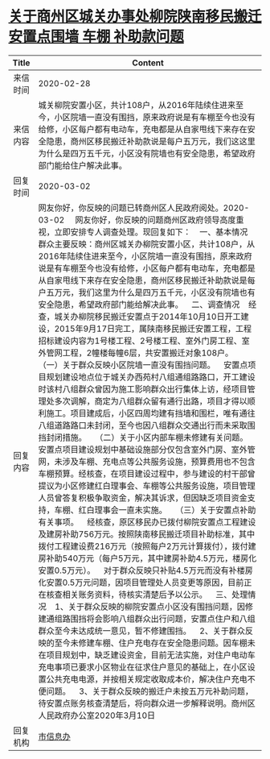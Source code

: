 # <a href="http://www.shangluo.gov.cn/zmhd/ldxxxx.jsp?urltype=leadermail.LeaderMailContentUrl&wbtreeid=1112&leadermailid=5707">关于商州区城关办事处柳院陕南移民搬迁安置点围墙  车棚  补助款问题</a>
| Title |                                                                                                                                                                                                                                                                                                                                                                                                                                                                                                                                                                                                                              Content                                                                                                                                                                                                                                                                                                                                                                                                                                                                                                                                                                                                                              |
|:-----:|-------------------------------------------------------------------------------------------------------------------------------------------------------------------------------------------------------------------------------------------------------------------------------------------------------------------------------------------------------------------------------------------------------------------------------------------------------------------------------------------------------------------------------------------------------------------------------------------------------------------------------------------------------------------------------------------------------------------------------------------------------------------------------------------------------------------------------------------------------------------------------------------------------------------------------------------------------------------------------------------------------------------------------------------------------------------------------------------------------------------------------------------------------------------------------------------------------------------------------------------------------------------|
| 来信时间  | 2020-02-28                                                                                                                                                                                                                                                                                                                                                                                                                                                                                                                                                                                                                                                                                                                                                                                                                                                                                                                                                                                                                                                                                                                                                                                                                                                        |
| 来信内容  | 城关柳院安置小区，共计108户，从2016年陆续住进来至今，小区院墙一直没有围挡，原来政府说是有车棚至今也没有给修，小区每户都有电动车，充电都是从自家甩线下来存在安全隐患，商州区移民搬迁补助款说是每户五万元，我们这这里为什么是四万五千元，小区没有院墙也有安全隐患，希望政府部门能给住户解决此事。                                                                                                                                                                                                                                                                                                                                                                                                                                                                                                                                                                                                                                                                                                                                                                                                                                                                                                                                                                                                                                                                                                               |
| 回复时间  | 2020-03-02                                                                                                                                                                                                                                                                                                                                                                                                                                                                                                                                                                                                                                                                                                                                                                                                                                                                                                                                                                                                                                                                                                                                                                                                                                                        |
| 回复内容  | 网友你好，你反映的问题已转商州区人民政府阅处。2020-03-02     网友你好，你反映的问题商州区政府领导高度重视，立即安排专人调查处理。现回复如下：    一、基本情况    群众主要反映：商州区城关办柳院安置小区，共计108户，从2016年陆续住进来至今，小区院墙一直没有围挡，原来政府说是有车棚至今也没有给修，小区每户都有电动车，充电都是从自家甩线下来存在安全隐患，商州区移民搬迁补助款说是每户五万元，我们这里为什么是四万五千元，小区没有院墙也有安全隐患，希望政府部门能给解决此事。    二、调查情况    经查，城关办柳院移民搬迁安置点于2014年10月10日开工建设，2015年9月17日完工，属陕南移民搬迁安置工程，工程招标建设内容为1号楼工程、2号楼工程、室外门房工程、室外管网工程，2幢楼每幢6层，共安置搬迁对象108户。    （一）关于群众反映小区院墙一直没有围挡问题。    安置点项目规划建设地点位于城关办西苑村八组通组路路口，开工建设时该村八组群众曾因为施工影响群众出行集体上访，经项目管理处多次调解，商定为八组群众留有通行出路，项目才得以顺利施工。项目建成后，小区四周均建有挡墙和围栏，唯有通往八组道路路口未封闭，至今也因八组群众交通出行而未采取围挡封闭措施。    （二）关于小区内部车棚未修建有关问题。    安置点项目建设规划中基础设施部分仅包含室外门房、室外管网，未涉及车棚、充电点等公共服务设施，预算费用也不包含车棚预算。经核查，在项目建设过程中，参与建设的村干部曾提议为小区修建红白理事会、车棚等公共服务设施，项目管理人员曾答复积极争取资金，解决其诉求，但因缺乏项目资金支持，车棚、红白理事会一直未实施。    （三）关于安置点补助有关事项。    经核查，原区移民办已拨付柳院安置点工程建设及建房补助756万元。按照陕南移民搬迁项目补助标准，其中拨付工程建设费216万元（按照每户2万元计算拨付），拨付建房补助540万元（每户5万元，其中建房补助4.5万元，楼房化安置0.5万元）。    对于群众反映只补贴4.5万元而没有补楼房化安置0.5万元问题，因项目管理处人员变更等原因，目前正在核查相关账务资料，待核实清楚后予以公示。    三、处理情况    1、关于群众反映的柳院安置点小区没有围挡问题，因修建通组路围挡将会影响八组群众出行问题，安置点住户和八组群众至今未达成统一意见，暂不修建围挡。    2、关于群众反映的至今未修建车棚、住户充电存在安全隐患问题。因车棚未在项目规划中，缺乏建设资金，目前无法实施，对住户电动车充电事项已要求小区物业在征求住户意见的基础上，在小区设置公共充电电源，并按相关规定收取成本价，解决住户充电不便问题。    3、关于群众反映的搬迁户未按五万元补助问题，待安置点账务核查清楚后，将向群众进一步解释说明。商州区人民政府办公室2020年3月10日 |
| 回复机构  | <a href="../../categories/agencies/市信息办.md">市信息办</a>                                                                                                                                                                                                                                                                                                                                                                                                                                                                                                                                                                                                                                                                                                                                                                                                                                                                                                                                                                                                                                                                                                                                                                                                              |